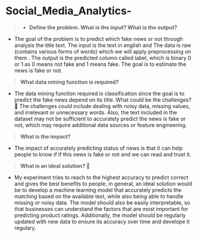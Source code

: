# Social_Media_Analytics-

>- **Define the problem. What is the input? What is the output?**
- The goal of the problem is to predict which fake news or not through analysis the title text. The input is the text in english and The data is raw (contains various forms of words) which we will apply preprocessing on them . The output is the predicted column called label, which is binary 0 or 1 as 0 means not fake and 1 means fake. The goal is to estimate the news is fake or not.

>  **What data mining function is required?**
- The data mining function required is classification since the goal is to predict the fake news depend on its title.
What could be the challenges? 🤯
The challenges could include dealing with noisy data, missing values, and irrelevant or unnecessary words.
Also, the text included in the dataset may not be sufficient to accurately predict the news is fake or not, which may require additional data sources or feature engineering.

> **What is the impact?**
- The impact of accurately predicting status of news is that it can help people to know if if this news is fake or not and we can read and trust it.
  
> **What is an ideal solution? 🤔**
- My experiment tries to reach to the highest accuracy to predict correct and gives the best benefits to people, in general, an ideal solution would be to develop a machine learning model that accurately predicts
the matching based on the available text, while also being able to handle missing or noisy data. The model should also be easily interpretable, so that businesses can understand the factors that are most important for predicting product ratings. Additionally, the model should be regularly updated with new data to ensure its accuracy over time and develope it regulary.
